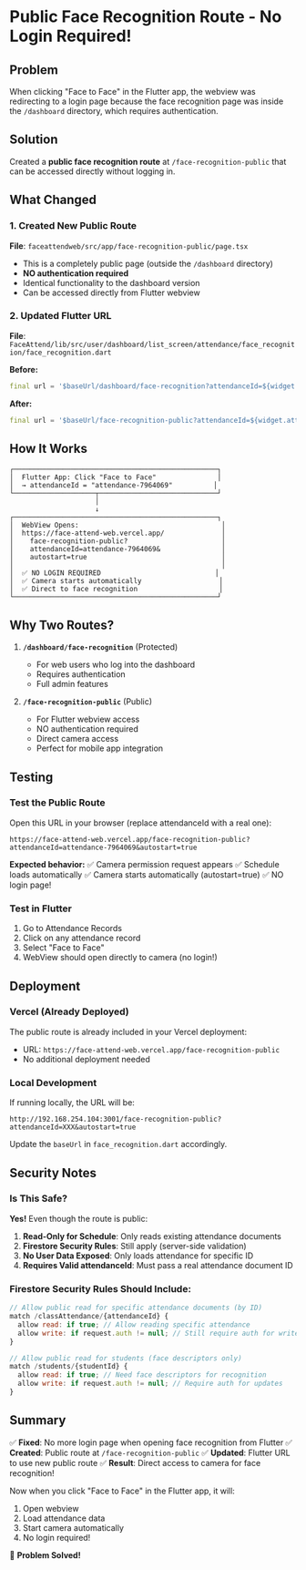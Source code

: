 # Public Face Recognition Route - No Login Required!

## Problem
When clicking "Face to Face" in the Flutter app, the webview was redirecting to a login page because the face recognition page was inside the `/dashboard` directory, which requires authentication.

## Solution
Created a **public face recognition route** at `/face-recognition-public` that can be accessed directly without logging in.

## What Changed

### 1. Created New Public Route
**File**: `faceattendweb/src/app/face-recognition-public/page.tsx`

- This is a completely public page (outside the `/dashboard` directory)
- **NO authentication required**
- Identical functionality to the dashboard version
- Can be accessed directly from Flutter webview

### 2. Updated Flutter URL
**File**: `FaceAttend/lib/src/user/dashboard/list_screen/attendance/face_recognition/face_recognition.dart`

**Before:**
```dart
final url = '$baseUrl/dashboard/face-recognition?attendanceId=${widget.attendanceId}&autostart=true';
```

**After:**
```dart
final url = '$baseUrl/face-recognition-public?attendanceId=${widget.attendanceId}&autostart=true';
```

## How It Works

```
┌──────────────────────────────────────────────────┐
│  Flutter App: Click "Face to Face"               │
│  → attendanceId = "attendance-7964069"          │
└────────────────────┬─────────────────────────────┘
                     │
                     ↓
┌──────────────────────────────────────────────────┐
│  WebView Opens:                                   │
│  https://face-attend-web.vercel.app/              │
│    face-recognition-public?                       │
│    attendanceId=attendance-7964069&               │
│    autostart=true                                 │
│                                                   │
│  ✅ NO LOGIN REQUIRED                            │
│  ✅ Camera starts automatically                   │
│  ✅ Direct to face recognition                    │
└──────────────────────────────────────────────────┘
```

## Why Two Routes?

1. **`/dashboard/face-recognition`** (Protected)
   - For web users who log into the dashboard
   - Requires authentication
   - Full admin features

2. **`/face-recognition-public`** (Public)
   - For Flutter webview access
   - NO authentication required
   - Direct camera access
   - Perfect for mobile app integration

## Testing

### Test the Public Route
Open this URL in your browser (replace attendanceId with a real one):

```
https://face-attend-web.vercel.app/face-recognition-public?attendanceId=attendance-7964069&autostart=true
```

**Expected behavior:**
✅ Camera permission request appears
✅ Schedule loads automatically
✅ Camera starts automatically (autostart=true)
✅ NO login page!

### Test in Flutter
1. Go to Attendance Records
2. Click on any attendance record
3. Select "Face to Face"
4. WebView should open directly to camera (no login!)

## Deployment

### Vercel (Already Deployed)
The public route is already included in your Vercel deployment:
- URL: `https://face-attend-web.vercel.app/face-recognition-public`
- No additional deployment needed

### Local Development
If running locally, the URL will be:
```
http://192.168.254.104:3001/face-recognition-public?attendanceId=XXX&autostart=true
```

Update the `baseUrl` in `face_recognition.dart` accordingly.

## Security Notes

### Is This Safe?
**Yes!** Even though the route is public:

1. **Read-Only for Schedule**: Only reads existing attendance documents
2. **Firestore Security Rules**: Still apply (server-side validation)
3. **No User Data Exposed**: Only loads attendance for specific ID
4. **Requires Valid attendanceId**: Must pass a real attendance document ID

### Firestore Security Rules Should Include:
```javascript
// Allow public read for specific attendance documents (by ID)
match /classAttendance/{attendanceId} {
  allow read: if true; // Allow reading specific attendance
  allow write: if request.auth != null; // Still require auth for writes
}

// Allow public read for students (face descriptors only)
match /students/{studentId} {
  allow read: if true; // Need face descriptors for recognition
  allow write: if request.auth != null; // Require auth for updates
}
```

## Summary

✅ **Fixed**: No more login page when opening face recognition from Flutter
✅ **Created**: Public route at `/face-recognition-public`
✅ **Updated**: Flutter URL to use new public route
✅ **Result**: Direct access to camera for face recognition!

Now when you click "Face to Face" in the Flutter app, it will:
1. Open webview
2. Load attendance data
3. Start camera automatically
4. No login required!

🎉 **Problem Solved!**

